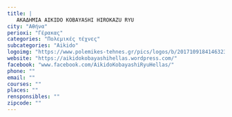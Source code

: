 ```yaml
---
title: |
   ΑΚΑΔΗΜΙΑ AIKIDO KOBAYASHI HIROKAZU RYU
city: "Αθήνα"
perioxi: "Γέρακας"
categories: "Πολεμικές τέχνες"
subcategories: "Aikido"
logoimg: "https://www.polemikes-tehnes.gr/pics/logos/b/2017109184146323.png"
website: "https://aikidokobayashihellas.wordpress.com/"
facebook: "www.facebook.com/AikidoKobayashiRyuHellas/"
phone: ""
email: ""
courses: ""
places: ""
rensponsibles: ""
zipcode: ""
---
```




